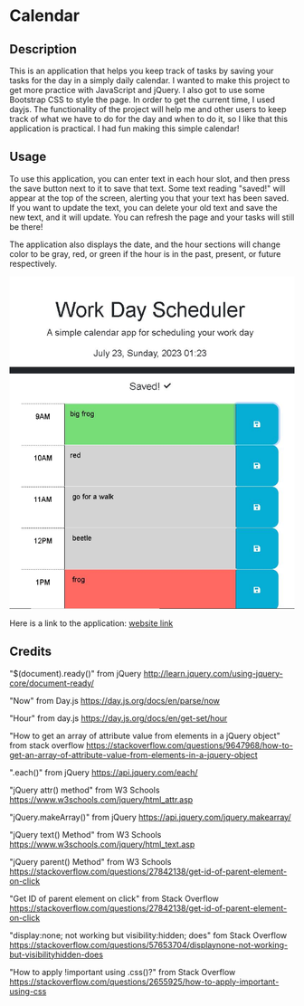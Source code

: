# Calendar

## Description

This is an application that helps you keep track of tasks by saving your tasks for the day in a simply daily calendar. I wanted to make this project to get more practice with JavaScript and jQuery. I also got to use some Bootstrap CSS to style the page. In order to get the current time, I used dayjs. The functionality of the project will help me and other users to keep track of what we have to do for the day and when to do it, so I like that this application is practical. I had fun making this simple calendar!

## Usage

To use this application, you can enter text in each hour slot, and then press the save button next to it to save that text. Some text reading "saved!" will appear at the top of the screen, alerting you that your text has been saved. If you want to update the text, you can delete your old text and save the new text, and it will update. You can refresh the page and your tasks will still be there!

The application also displays the date, and the hour sections will change color to be gray, red, or green if the hour is in the past, present, or future respectively.

![Screenshot](./Develop/images/calendar-screenshot.JPG)

Here is a link to the application:
[website link](https://breeprimmer.github.io/Calendar/)

## Credits

"$(document).ready()" from jQuery
http://learn.jquery.com/using-jquery-core/document-ready/

"Now" from Day.js
https://day.js.org/docs/en/parse/now

"Hour" from day.js
https://day.js.org/docs/en/get-set/hour


"How to get an array of attribute value from elements in a jQuery object" from stack overflow
https://stackoverflow.com/questions/9647968/how-to-get-an-array-of-attribute-value-from-elements-in-a-jquery-object


".each()" from jQuery
https://api.jquery.com/each/

"jQuery attr() method" from W3 Schools
https://www.w3schools.com/jquery/html_attr.asp

"jQuery.makeArray()" from jQuery
https://api.jquery.com/jquery.makearray/

"jQuery text() Method" from W3 Schools
https://www.w3schools.com/jquery/html_text.asp

"jQuery parent() Method" from W3 Schools
https://stackoverflow.com/questions/27842138/get-id-of-parent-element-on-click

"Get ID of parent element on click" from Stack Overflow
https://stackoverflow.com/questions/27842138/get-id-of-parent-element-on-click


"display:none; not working but visibility:hidden; does" fom Stack Overflow
https://stackoverflow.com/questions/57653704/displaynone-not-working-but-visibilityhidden-does

"How to apply !important using .css()?" from Stack Overflow
https://stackoverflow.com/questions/2655925/how-to-apply-important-using-css